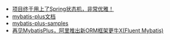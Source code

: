 - [项目终于用上了Spring状态机，非常优雅！](https://mp.weixin.qq.com/s/bmnCxzwZRqHbAhdEWAHe8A)
- [mybatis-plus文档](https://baomidou.com/pages/24112f/)
- [mybatis-plus-samples](https://gitee.com/baomidou/mybatis-plus-samples)
- [再见MybatisPlus，阿里推出新ORM框架更牛X(Fluent Mybatis)](https://mp.weixin.qq.com/s/7WahfdwJKEl8H-oNPL2EiA)